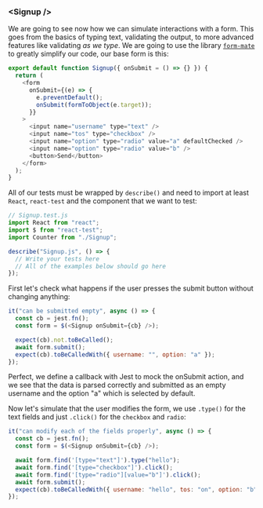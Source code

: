 ### \<Signup /\>

We are going to see now how we can simulate interactions with a form. This goes from the basics of typing text, validating the output, to more advanced features like validating _as we type_. We are going to use the library [`form-mate`](https://form-mate.dev/) to greatly simplify our code, our base form is this:

```js
export default function Signup({ onSubmit = () => {} }) {
  return (
    <form
      onSubmit={(e) => {
        e.preventDefault();
        onSubmit(formToObject(e.target));
      }}
    >
      <input name="username" type="text" />
      <input name="tos" type="checkbox" />
      <input name="option" type="radio" value="a" defaultChecked />
      <input name="option" type="radio" value="b" />
      <button>Send</button>
    </form>
  );
}
```

All of our tests must be wrapped by `describe()` and need to import at least `React`, `react-test` and the component that we want to test:

```js
// Signup.test.js
import React from "react";
import $ from "react-test";
import Counter from "./Signup";

describe("Signup.js", () => {
  // Write your tests here
  // All of the examples below should go here
});
```

First let's check what happens if the user presses the submit button without changing anything:

```js
it("can be submitted empty", async () => {
  const cb = jest.fn();
  const form = $(<Signup onSubmit={cb} />);

  expect(cb).not.toBeCalled();
  await form.submit();
  expect(cb).toBeCalledWith({ username: "", option: "a" });
});
```

Perfect, we define a callback with Jest to mock the onSubmit action, and we see that the data is parsed correctly and submitted as an empty username and the option "a" which is selected by default.

Now let's simulate that the user modifies the form, we use `.type()` for the text fields and just `.click()` for the `checkbox` and `radio`:

```js
it("can modify each of the fields properly", async () => {
  const cb = jest.fn();
  const form = $(<Signup onSubmit={cb} />);

  await form.find('[type="text"]').type("hello");
  await form.find('[type="checkbox"]').click();
  await form.find('[type="radio"][value="b"]').click();
  await form.submit();
  expect(cb).toBeCalledWith({ username: "hello", tos: "on", option: "b" });
});
```

